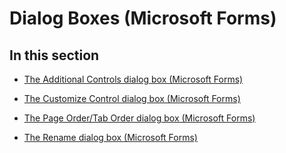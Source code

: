 
# Dialog Boxes (Microsoft Forms)

## In this section


-  [The Additional Controls dialog box (Microsoft Forms)](e674802f-88ad-9406-3a06-485d023585d1.md)
    
-  [The Customize Control dialog box (Microsoft Forms)](7a02d644-1653-d212-9303-e67fd61ef25e.md)
    
-  [The Page Order/Tab Order dialog box (Microsoft Forms)](f9a1b9d0-f17c-717b-5cfc-27ccb068e715.md)
    
-  [The Rename dialog box (Microsoft Forms)](cd89f6f0-0566-ce85-9774-3eb9a3795403.md)
    
